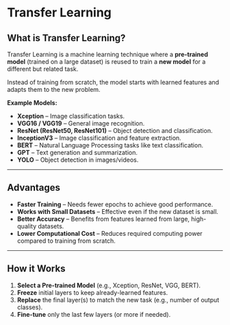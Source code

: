 
# Transfer Learning

## What is Transfer Learning?  
Transfer Learning is a machine learning technique where a **pre-trained model** (trained on a large dataset) is reused to train a **new model** for a different but related task.  

Instead of training from scratch, the model starts with learned features and adapts them to the new problem.  

**Example Models:**  
- **Xception** – Image classification tasks.  
- **VGG16 / VGG19** – General image recognition.  
- **ResNet (ResNet50, ResNet101)** – Object detection and classification.  
- **InceptionV3** – Image classification and feature extraction.  
- **BERT** – Natural Language Processing tasks like text classification.  
- **GPT** – Text generation and summarization.  
- **YOLO** – Object detection in images/videos.  

---

## Advantages  
- **Faster Training** – Needs fewer epochs to achieve good performance.  
- **Works with Small Datasets** – Effective even if the new dataset is small.  
- **Better Accuracy** – Benefits from features learned from large, high-quality datasets.  
- **Lower Computational Cost** – Reduces required computing power compared to training from scratch.  

---

## How it Works  
1. **Select a Pre-trained Model** (e.g., Xception, ResNet, VGG, BERT).  
2. **Freeze** initial layers to keep already-learned features.  
3. **Replace** the final layer(s) to match the new task (e.g., number of output classes).  
4. **Fine-tune** only the last few layers (or more if needed).  

